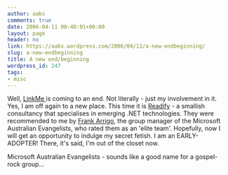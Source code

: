 ```yaml
---
author: aabs
comments: true
date: 2006-04-11 00:40:01+00:00
layout: page
header: no
link: https://aabs.wordpress.com/2006/04/11/a-new-endbeginning/
slug: a-new-endbeginning
title: A new end/beginning
wordpress_id: 247
tags:
- misc
---
```


Well, [LinkMe ](http://www.linkme.com.au)is coming to an end. Not literally - just my involvement in it. Yes, I am off again to a new place. This time it is [Readify](http://www.readify.com/) - a smallish consultancy that specialises in emerging .NET technologies. They were recommended to me by [Frank Arrigo](http://blogs.msdn.com/frankarr/default.aspx), the group manager of the Microsoft Australian Evangelists, who rated them as an 'elite team'. Hopefully, now I will get an opportunity to indulge my secret fetish. I am an EARLY-ADOPTER! There, it's said, I'm out of the closet now.

Microsoft Australian Evangelists - sounds like a good name for a gospel-rock group...
